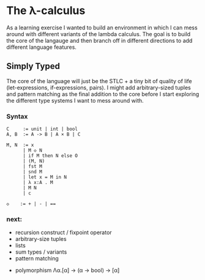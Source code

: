 # The λ-calculus

As a learning exercise I wanted to build an environment in which I can mess around with different variants of the lambda calculus. The goal is to build the core of the langauge and then branch off in different directions to add different language features.

## Simply Typed

The core of the language will just be the STLC + a tiny bit of quality of life (let-expressions, if-expressions, pairs). I might add arbitrary-sized tuples and pattern matching as the final addition to the core before I start exploring the different type systems I want to mess around with.

### Syntax

```
C     := unit | int | bool
A, B  := A -> B | A × B | C

M, N  := x
      | M ◇ N
      | if M then N else O
      | (M, N)
      | fst M
      | snd M
      | let x = M in N
      | λ x:A . M
      | M N
      | c

◇    := + | - | ==
```

### next:

- recursion construct / fixpoint operator
- arbitrary-size tuples
- lists
- sum types / variants
- pattern matching

<!-- squarely leaving STLC territory -->
- polymorphism Λα.[α] -> (α -> bool) -> [α]
